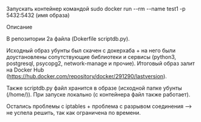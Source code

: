 Запускать контейнер командой 
sudo docker run --rm --name test1 -p 5432:5432 (имя образа)

Описание 

В репозитории 2а файла (Dokerfile scriptdb.py). 

Исходный образ убунты был скачен с докерхаба + на него были доустановлены сопутствующие библиотеки и сервисы (python3, postgresql, psycopg2, network-manage и прочие).
Итоговый образ залит на Docker Hub (https://hub.docker.com/repository/docker/291290/lastversion).

Также scriptdb.py файл хранится в образе (исходной папке убунты (/home/)). При запуске локально (с контейнера файл также работает). 

Остались проблемы с iptables + проблема с разрывом соединения --> не успела решить, так как ограничена по времени.
